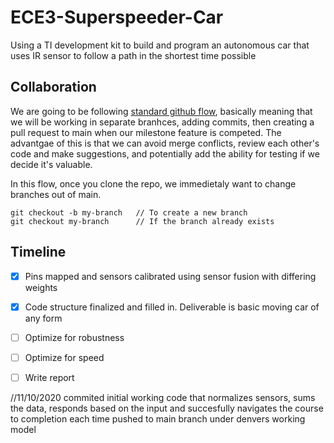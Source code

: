 # ECE3-Superspeeder-Car
Using a TI development kit to build and program an autonomous car that uses IR sensor to follow a path in the shortest time possible

## Collaboration
We are going to be following [standard github flow](https://guides.github.com/introduction/flow/), basically meaning that we will be working in separate branhces, adding commits, then creating a pull request to main when our milestone feature is competed. The advantgae of this is that we can avoid merge conflicts, review each other's code and make suggestions, and potentially add the ability for testing if we decide it's valuable.

In this flow, once you clone the repo, we immedietaly want to change branches out of main.
```
git checkout -b my-branch 	// To create a new branch
git checkout my-branch		// If the branch already exists
```

## Timeline
- [x] Pins mapped and sensors calibrated using sensor fusion with differing weights
- [x] Code structure finalized and filled in. Deliverable is basic moving car of any form
- [ ] Optimize for robustness
- [ ] Optimize for speed
- [ ] Write report


//11/10/2020 commited initial working code that normalizes sensors, sums the data, responds based on the input and succesfully navigates the course to completion each time pushed to main branch under denvers working model
